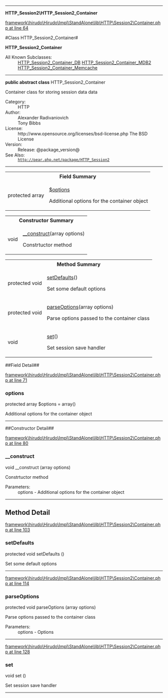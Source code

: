 

- - -

**HTTP_Session2\HTTP_Session2_Container**


<a href="https://github.com/JeyDotC/Hirudo/blob/master/framework/hirudo/Hirudo/Impl/StandAlone/lib/HTTP/Session2/Container.php#L64" target='_blank'>framework\hirudo\Hirudo\Impl\StandAlone\lib\HTTP\Session2\Container.php at line 64</a>

#Class HTTP_Session2_Container#

**HTTP_Session2_Container**


<dl>
<dt>All Known Subclasses:</dt>
<dd><a href="https://github.com/JeyDotC/Hirudo-docs/blob/master/HTTP_Session2/HTTP_Session2_Container_DB.md">HTTP_Session2_Container_DB</a> <a href="https://github.com/JeyDotC/Hirudo-docs/blob/master/HTTP_Session2/HTTP_Session2_Container_MDB2.md">HTTP_Session2_Container_MDB2</a> <a href="https://github.com/JeyDotC/Hirudo-docs/blob/master/HTTP_Session2/HTTP_Session2_Container_Memcache.md">HTTP_Session2_Container_Memcache</a> </dd>
</dl>



- - -

<p><strong>public abstract  class</strong> <span>HTTP_Session2_Container</span></p>

<div class="comment" id="overview_description"><p>Container class for storing session data data</p></div>

<dl>
<dt>Category:</dt>
<dd>HTTP</dd>
<dt>Author:</dt>
<dd>Alexander Radivaniovich <info@wwwlab.net></dd>
<dd>Tony Bibbs <tony@geeklog.net></dd>
<dt>License:</dt>
<dd>http://www.opensource.org/licenses/bsd-license.php The BSD License</dd>
<dt>Version:</dt>
<dd>Release: @package_version@</dd>
<dt>See Also:</dt>
<dd><code><a href="http://pear.php.net/package/HTTP_Session2">http://pear.php.net/package/HTTP_Session2</a></code></dd>
</dl>


<hr />



<table id="summary_field">
<tr><th colspan="2">Field Summary</th></tr>
<tr>
<td><span class='k'>protected </span> <span class='nx'>array</span></td>
<td class="description"><p class="name" ><a href="https://github.com/JeyDotC/Hirudo-docs/blob/master/HTTP_Session2/HTTP_Session2_Container.md#options"> $options</a>
                                </p><p class="description">Additional options for the container object</p></td>
</tr>
</table>

<table id="summary_constructor">
<tr><th colspan="2">Constructor Summary</th></tr>
<tr>
<td><span class='k'></span> <span class='nx'>void</span></td>
<td class="description"><p class="name"><a href="#__construct">__construct</a>(array options)</p><p class="description">Constrtuctor method</p></td>
</tr>
</table>

<table id="summary_method">
<tr><th colspan="2">Method Summary</th></tr>
<tr>
<td><span class='k'>protected </span> <span class='nx'>void</span></td>
<td class="description"><p class="name"><a href="#setdefaults">setDefaults</a>()</p><p class="description">Set some default options</p></td>
</tr>
<tr>
<td><span class='k'>protected </span> <span class='nx'>void</span></td>
<td class="description"><p class="name"><a href="#parseoptions">parseOptions</a>(array options)</p><p class="description">Parse options passed to the container class</p></td>
</tr>
<tr>
<td><span class='k'></span> <span class='nx'>void</span></td>
<td class="description"><p class="name"><a href="#set">set</a>()</p><p class="description">Set session save handler</p></td>
</tr>
</table>

##Field Detail##

<a href="https://github.com/JeyDotC/Hirudo/blob/master/framework/hirudo/Hirudo/Impl/StandAlone/lib/HTTP/Session2/Container.php#L71" target='_blank'>framework\hirudo\Hirudo\Impl\StandAlone\lib\HTTP\Session2\Container.php at line 71</a>

<h3 id="options">options</h3>
<span class='k'>protected </span> <span class='nx'>array</span><span class='no'> $options</span><span class='o'> = array()</span>

<div class="details">
<p>Additional options for the container object</p>
</div>

- - -

##Constructor Detail##


<a href="https://github.com/JeyDotC/Hirudo/blob/master/framework/hirudo/Hirudo/Impl/StandAlone/lib/HTTP/Session2/Container.php#L80" target='_blank'>framework\hirudo\Hirudo\Impl\StandAlone\lib\HTTP\Session2\Container.php at line 80</a>

<h3 id="__construct">__construct</h3>
<span class='k'></span> <span class='nx'>void</span> <span class='nf'>__construct</span> (array options)

<div class="details">
<p>Constrtuctor method</p><dl>
<dt>Parameters:</dt>
<dd>options - Additional options for the container object</dd>
</dl>

</div>

- - -

<h2 id="detail_method">Method Detail</h2>

<a href="https://github.com/JeyDotC/Hirudo/blob/master/framework/hirudo/Hirudo/Impl/StandAlone/lib/HTTP/Session2/Container.php#L103" target='_blank'>framework\hirudo\Hirudo\Impl\StandAlone\lib\HTTP\Session2\Container.php at line 103</a>

<h3 id="setDefaults()">setDefaults</h3>
<span class='k'>protected </span> <span class='nx'>void</span> <span class='nf'>setDefaults</span> ()

<div class="details">
<p>Set some default options</p>
</div>

- - -


<a href="https://github.com/JeyDotC/Hirudo/blob/master/framework/hirudo/Hirudo/Impl/StandAlone/lib/HTTP/Session2/Container.php#L114" target='_blank'>framework\hirudo\Hirudo\Impl\StandAlone\lib\HTTP\Session2\Container.php at line 114</a>

<h3 id="parseOptions()">parseOptions</h3>
<span class='k'>protected </span> <span class='nx'>void</span> <span class='nf'>parseOptions</span> (array options)

<div class="details">
<p>Parse options passed to the container class</p><dl>
<dt>Parameters:</dt>
<dd>options - Options</dd>
</dl>

</div>

- - -


<a href="https://github.com/JeyDotC/Hirudo/blob/master/framework/hirudo/Hirudo/Impl/StandAlone/lib/HTTP/Session2/Container.php#L128" target='_blank'>framework\hirudo\Hirudo\Impl\StandAlone\lib\HTTP\Session2\Container.php at line 128</a>

<h3 id="set()">set</h3>
<span class='k'></span> <span class='nx'>void</span> <span class='nf'>set</span> ()

<div class="details">
<p>Set session save handler</p>
</div>

- - -

